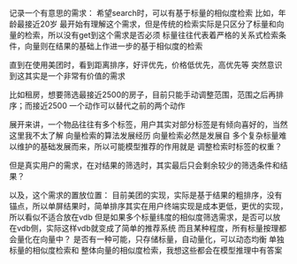 记录一个有意思的需求：
希望search时，可以有基于标量的相似度检索
比如，年龄最接近20岁
最开始有理解这个需求，但是传统的检索实际是只区分了标量和向量的检索，所以没有get到这个需求是否必须
标量往往代表着严格的关系式检索条件，向量则在结果的基础上作进一步的基于相似度的检索

直到在使用美团时，看到距离排序，好评优先，价格低优先，高优先等
突然意识到这其实是一个非常有价值的需求

比如租房，想要筛选最接近2500的房子，目前只能手动调整范围，范围之后再排序；而接近2500 一个动作可以替代之前的两个动作

展开来讲，一个物品往往有多个标签，用户其实对部分标签是有倾向喜好的，当然这里我不太了解 向量检索的算法发展经历
向量检索必然是发展自 多个复杂标量难以维护的基础发展而来，所以可能模型推荐的作用就是 调整检索时标签的权重？

但是真实用户的需求，在对结果的筛选时，其实最后只会剩余较少的筛选条件和结果？

以及，这个需求的置放位置：
    目前美团的实现，实际是基于结果的粗排序，没有锚点，所以单屏结果时，简单排序其实在用户终端实现是成本更低，更优的实现，所以看似不适合放在vdb
    但是如果多个标量纬度的相似度筛选需求，是否可以放在vdb侧，实际这样vdb就变成了简单的推荐系统
    而且某种程度，所有标量按理都会量化在向量中？
    是否有一种可能，只存储标量，自动量化，可以动态均衡 单独标量的相似度检索和 整体向量的相似度检索，我想这些都会在模型推理中有答案


